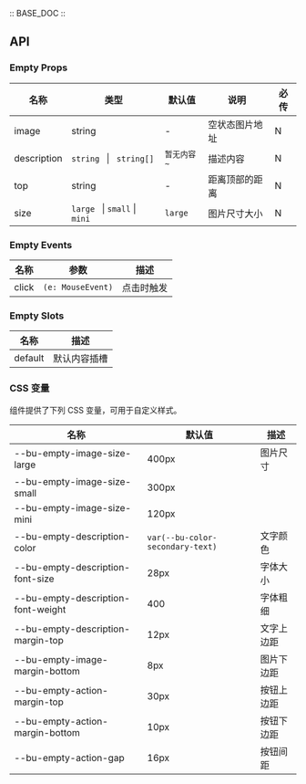:: BASE_DOC ::

## API

### Empty Props

| 名称        | 类型                                   | 默认值      | 说明           | 必传 |
| ----------- | -------------------------------------- | ----------- | -------------- | ---- |
| image       | string                                 | -           | 空状态图片地址 | N    |
| description | `string ` &#124; ` string[]`           | `暂无内容~` | 描述内容       | N    |
| top         | string                                 | -           | 距离顶部的距离 | N    |
| size        | `large ` &#124; `small` &#124; ` mini` | `large`     | 图片尺寸大小   | N    |

### Empty Events

| 名称  | 参数              | 描述       |
| ----- | ----------------- | ---------- |
| click | `(e: MouseEvent)` | 点击时触发 |

### Empty Slots

| 名称    | 描述         |
| ------- | ------------ |
| default | 默认内容插槽 |

### CSS 变量

组件提供了下列 CSS 变量，可用于自定义样式。

| 名称                               | 默认值                           | 描述       |
| ---------------------------------- | -------------------------------- | ---------- |
| --bu-empty-image-size-large        | 400px                            | 图片尺寸   |
| --bu-empty-image-size-small        | 300px                            |            |
| --bu-empty-image-size-mini         | 120px                            |            |
| --bu-empty-description-color       | `var(--bu-color-secondary-text)` | 文字颜色   |
| --bu-empty-description-font-size   | 28px                             | 字体大小   |
| --bu-empty-description-font-weight | 400                              | 字体粗细   |
| --bu-empty-description-margin-top  | 12px                             | 文字上边距 |
| --bu-empty-image-margin-bottom     | 8px                              | 图片下边距 |
| --bu-empty-action-margin-top       | 30px                             | 按钮上边距 |
| --bu-empty-action-margin-bottom    | 10px                             | 按钮下边距 |
| --bu-empty-action-gap              | 16px                             | 按钮间距   |
